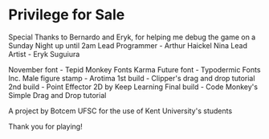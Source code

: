 # Privilege for Sale
 
Special Thanks to Bernardo and Eryk, for helping me debug the game on a Sunday Night up until 2am
Lead Programmer - Arthur Haickel Nina
Lead Artist - Eryk Suguiura

November font - Tepid Monkey Fonts
Karma Future font - Typodermic Fonts Inc.
Male figure stamp - Arotima
1st build - Clipper's drag and drop tutorial
2nd build - Point Effector 2D by Keep Learning
Final build - Code Monkey's Simple Drag and Drop tutorial

A project by Botcem UFSC for the use of Kent University's students

Thank you for playing!
